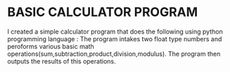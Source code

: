 # BASIC  CALCULATOR PROGRAM
I created a simple calculator program  that does the following using python programming language :
The program intakes two float type numbers and peroforms various basic math operations(sum,subtraction,product,division,modulus).
The program then outputs the results of this operations.
